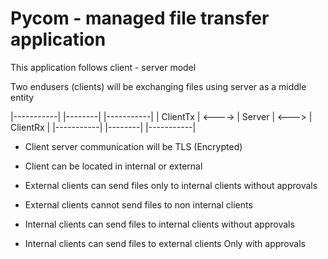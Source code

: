 
# Pycom - managed file transfer application


This application follows client - server model 

Two endusers (clients) will be exchanging files using server as a middle entity

  |-----------|        |--------|       |-----------|
  |  ClientTx | <----> | Server | <---> |  ClientRx |
  |-----------|        |--------|       |-----------|


- Client server communication will be TLS (Encrypted)

- Client can be located in internal or external

- External clients can send files only to internal clients without approvals

- External clients cannot send files to non internal clients

- Internal clients can send files to internal clients without approvals

- Internal clients can send files to external clients Only with approvals

